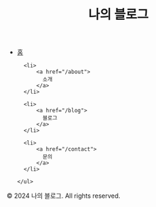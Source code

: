 <!DOCTYPE html>
<html lang="en">
<head>
  <meta charset="UTF-8">
</head>
<body>
  <header>
    <h1>나의 블로그</h1>
  </header>
  
  <nav>
    <ul>
      <li>
          <a href="/">
            홈
          </a>
      </li>
      
      <li>
          <a href="/about">
            소개  
          </a>
      </li>
      
      <li>
          <a href="/blog">
            블로그
          </a>
      </li>
      
      <li>
          <a href="/contact"> 
            문의
          </a>
      </li>
      
    </ul>
  </nav>
  
  <main>
    <!-- 여기에 블로그 내용을 작성하세요 -->
  </main>
  
  <footer>
    <p>© 2024 나의 블로그. All rights reserved.</p>
  </footer>
</body>
</html>
